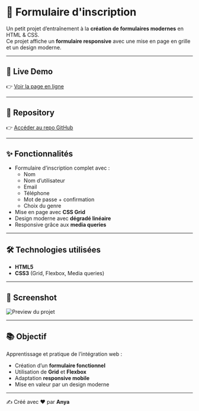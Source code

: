# 🌸 Formulaire d'inscription

Un petit projet d’entraînement à la **création de formulaires modernes** en HTML & CSS.  
Ce projet affiche un **formulaire responsive** avec une mise en page en grille et un design moderne.

---

## 🚀 Live Demo

👉 [Voir la page en ligne](https://anya-git.github.io/Formulaire/)

---

## 📂 Repository

👉 [Accéder au repo GitHub](https://github.com/AnYa-git/Formulaire.git)

---

## ✨ Fonctionnalités

- Formulaire d’inscription complet avec :
  - Nom
  - Nom d’utilisateur
  - Email
  - Téléphone
  - Mot de passe + confirmation
  - Choix du genre
- Mise en page avec **CSS Grid**
- Design moderne avec **dégradé linéaire**
- Responsive grâce aux **media queries**

---

## 🛠️ Technologies utilisées

- **HTML5**
- **CSS3** (Grid, Flexbox, Media queries)

---

## 📸 Screenshot

![Preview du projet](images/screenshot.png)

---

## 📚 Objectif

Apprentissage et pratique de l’intégration web :

- Création d’un **formulaire fonctionnel**
- Utilisation de **Grid** et **Flexbox**
- Adaptation **responsive mobile**
- Mise en valeur par un design moderne

---

✍️ Créé avec ❤️ par **Anya**
